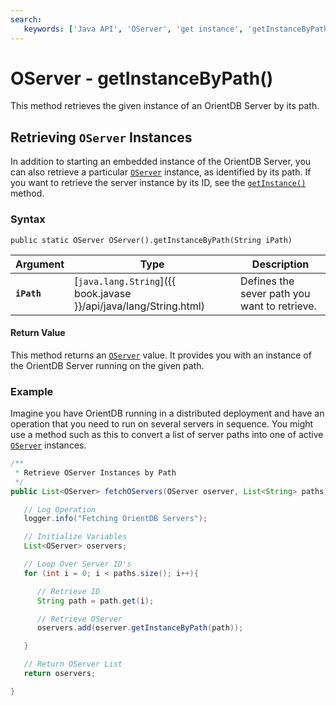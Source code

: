 ```yaml
---
search:
   keywords: ['Java API', 'OServer', 'get instance', 'getInstanceByPath']
---
```


# OServer - getInstanceByPath()

This method retrieves the given instance of an OrientDB Server by its path.

## Retrieving `OServer` Instances

In addition to starting an embedded instance of the OrientDB Server, you can also retrieve a particular [`OServer`](../OServer.md) instance, as identified by its path.  If you want to retrieve the server instance by its ID, see the [`getInstance()`](getInstance.md) method.

### Syntax 

```
public static OServer OServer().getInstanceByPath(String iPath)
```

| Argument | Type | Description |
|---|---|---|
| **`iPath`** | [`java.lang.String`]({{ book.javase }}/api/java/lang/String.html) | Defines the sever path you want to retrieve. | 

#### Return Value

This method returns an [`OServer`](../OServer.md) value.  It provides you with an instance of the OrientDB Server running on the given path.


### Example

Imagine you have OrientDB running in a distributed deployment and have an operation that you need to run on several servers in sequence.  You might use a method such as this to convert a list of server paths into one of active [`OServer`](../OServer.md) instances.

```java
/**
 * Retrieve OServer Instances by Path 
 */
public List<OServer> fetchOServers(OServer oserver, List<String> paths){

   // Log Operation
   logger.info("Fetching OrientDB Servers");

   // Initialize Variables
   List<OServer> oservers;

   // Loop Over Server ID's
   for (int i = 0; i < paths.size(); i++){

      // Retrieve ID
      String path = path.get(i);

	  // Retrieve OServer
	  oservers.add(oserver.getInstanceByPath(path));

   }

   // Return OServer List
   return oservers;

}
```
